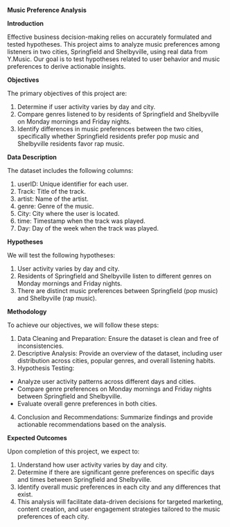 **Music Preference Analysis**

**Introduction**

Effective business decision-making relies on accurately formulated and tested hypotheses. This project aims to analyze music preferences among listeners in two cities, Springfield and Shelbyville, using real data from Y.Music. Our goal is to test hypotheses related to user behavior and music preferences to derive actionable insights.

**Objectives**

The primary objectives of this project are:

1. Determine if user activity varies by day and city.
2. Compare genres listened to by residents of Springfield and Shelbyville on Monday mornings and Friday nights.
3. Identify differences in music preferences between the two cities, specifically whether Springfield residents prefer pop music and Shelbyville residents favor rap music.

**Data Description**

The dataset includes the following columns:

1. userID: Unique identifier for each user.
2. Track: Title of the track.
3. artist: Name of the artist.
4. genre: Genre of the music.
5. City: City where the user is located.
6. time: Timestamp when the track was played.
7. Day: Day of the week when the track was played.

**Hypotheses**

We will test the following hypotheses:

1. User activity varies by day and city.
2. Residents of Springfield and Shelbyville listen to different genres on Monday mornings and Friday nights.
3. There are distinct music preferences between Springfield (pop music) and Shelbyville (rap music).

**Methodology**

To achieve our objectives, we will follow these steps:

1. Data Cleaning and Preparation: Ensure the dataset is clean and free of inconsistencies.
2. Descriptive Analysis: Provide an overview of the dataset, including user distribution across cities, popular genres, and overall listening habits.
3. Hypothesis Testing:

  - Analyze user activity patterns across different days and cities.
  - Compare genre preferences on Monday mornings and Friday nights between Springfield and Shelbyville.
  - Evaluate overall genre preferences in both cities.

4. Conclusion and Recommendations: Summarize findings and provide actionable recommendations based on the analysis.

**Expected Outcomes**

Upon completion of this project, we expect to:

1. Understand how user activity varies by day and city.
2. Determine if there are significant genre preferences on specific days and times between Springfield and Shelbyville.
3. Identify overall music preferences in each city and any differences that exist.
4. This analysis will facilitate data-driven decisions for targeted marketing, content creation, and user engagement strategies tailored to the music preferences of each city.
